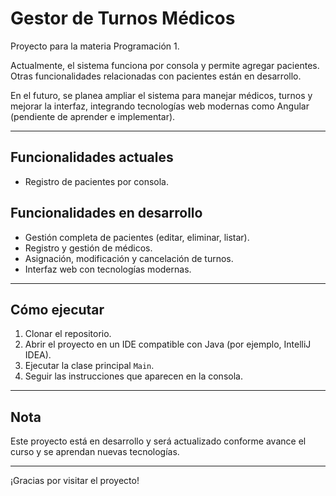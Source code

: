 # Gestor de Turnos Médicos

Proyecto para la materia Programación 1.

Actualmente, el sistema funciona por consola y permite agregar pacientes. Otras funcionalidades relacionadas con pacientes están en desarrollo.

En el futuro, se planea ampliar el sistema para manejar médicos, turnos y mejorar la interfaz, integrando tecnologías web modernas como Angular (pendiente de aprender e implementar).

---

## Funcionalidades actuales

- Registro de pacientes por consola.

## Funcionalidades en desarrollo

- Gestión completa de pacientes (editar, eliminar, listar).
- Registro y gestión de médicos.
- Asignación, modificación y cancelación de turnos.
- Interfaz web con tecnologías modernas.

---

## Cómo ejecutar

1. Clonar el repositorio.
2. Abrir el proyecto en un IDE compatible con Java (por ejemplo, IntelliJ IDEA).
3. Ejecutar la clase principal `Main`.
4. Seguir las instrucciones que aparecen en la consola.

---

## Nota

Este proyecto está en desarrollo y será actualizado conforme avance el curso y se aprendan nuevas tecnologías.

---

¡Gracias por visitar el proyecto!

